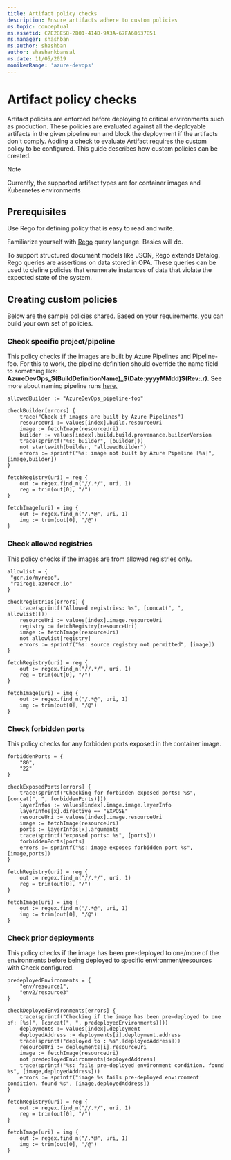 ```yaml
---
title: Artifact policy checks
description: Ensure artifacts adhere to custom policies
ms.topic: conceptual
ms.assetid: C7E2BE58-2B01-414D-9A3A-67FA68637B51
ms.manager: shashban
ms.author: shashban
author: shashankbansal
ms.date: 11/05/2019
monikerRange: 'azure-devops'
---
```


# Artifact policy checks

Artifact policies are enforced before deploying to critical environments such as production. These policies are evaluated against all the deployable artifacts in the given pipeline run and block the deployment if the artifacts don't comply. Adding a check to evaluate Artifact requires the custom policy to be configured. This guide describes how custom policies can be created.

> [!NOTE]
> Currently, the supported artifact types are for container images and Kubernetes environments

## Prerequisites

Use Rego for defining policy that is easy to read and write.

Familiarize yourself with [Rego](https://www.openpolicyagent.org/docs/latest/policy-language/) query language. Basics will do.

To support structured document models like JSON, Rego extends Datalog. Rego queries are assertions on data stored in OPA. These queries can be used to define policies that enumerate instances of data that violate the expected state of the system.

## Creating custom policies

Below are the sample policies shared. Based on your requirements, you can build your own set of policies.

### Check specific project/pipeline 

This policy checks if the images are built by Azure Pipelines and Pipeline-foo. For this to work, the pipeline definition should override the name field to something like: **AzureDevOps_$(BuildDefinitionName)_$(Date:yyyyMMdd)$(Rev:.r)**. See more about naming pipeline runs [here.](../process/run-number.md)

```
allowedBuilder := "AzureDevOps_pipeline-foo"

checkBuilder[errors] {
    trace("Check if images are built by Azure Pipelines")
    resourceUri := values[index].build.resourceUri    
    image := fetchImage(resourceUri)
    builder := values[index].build.build.provenance.builderVersion
    trace(sprintf("%s: builder", [builder]))
    not startswith(builder, "allowedBuilder")
    errors := sprintf("%s: image not built by Azure Pipeline [%s]", [image,builder])
}

fetchRegistry(uri) = reg {
    out := regex.find_n("//.*/", uri, 1)
    reg = trim(out[0], "/")
}

fetchImage(uri) = img {
    out := regex.find_n("/.*@", uri, 1)
    img := trim(out[0], "/@")
}
```

### Check allowed registries

This policy checks if the images are from allowed registries only.

```
allowlist = {
 "gcr.io/myrepo",
 "raireg1.azurecr.io"
}

checkregistries[errors] {
    trace(sprintf("Allowed registries: %s", [concat(", ", allowlist)]))
    resourceUri := values[index].image.resourceUri
    registry := fetchRegistry(resourceUri)
    image := fetchImage(resourceUri)
    not allowlist[registry]
    errors := sprintf("%s: source registry not permitted", [image]) 
}

fetchRegistry(uri) = reg {
    out := regex.find_n("//.*/", uri, 1)
    reg = trim(out[0], "/")
}

fetchImage(uri) = img {
    out := regex.find_n("/.*@", uri, 1)
    img := trim(out[0], "/@")
}
```

### Check forbidden ports

This policy checks for any forbidden ports exposed in the container image.

```
forbiddenPorts = {
    "80",
    "22"
}

checkExposedPorts[errors] {
    trace(sprintf("Checking for forbidden exposed ports: %s", [concat(", ", forbiddenPorts)]))
    layerInfos := values[index].image.image.layerInfo
    layerInfos[x].directive == "EXPOSE"
    resourceUri := values[index].image.resourceUri
    image := fetchImage(resourceUri)
    ports := layerInfos[x].arguments
    trace(sprintf("exposed ports: %s", [ports]))
    forbiddenPorts[ports]
    errors := sprintf("%s: image exposes forbidden port %s", [image,ports])
}

fetchRegistry(uri) = reg {
    out := regex.find_n("//.*/", uri, 1)
    reg = trim(out[0], "/")
}

fetchImage(uri) = img {
    out := regex.find_n("/.*@", uri, 1)
    img := trim(out[0], "/@")
}

```

### Check prior deployments

This policy checks if the image has been pre-deployed to one/more of the environments before being deployed to specific environment/resources with Check configured. 

```
predeployedEnvironments = {
    "env/resource1",
    "env2/resource3"
}

checkDeployedEnvironments[errors] {
    trace(sprintf("Checking if the image has been pre-deployed to one of: [%s]", [concat(", ", predeployedEnvironments)]))
    deployments := values[index].deployment
    deployedAddress := deployments[i].deployment.address
    trace(sprintf("deployed to : %s",[deployedAddress]))
    resourceUri := deployments[i].resourceUri
    image := fetchImage(resourceUri)
    not predeployedEnvironments[deployedAddress]
    trace(sprintf("%s: fails pre-deployed environment condition. found %s", [image,deployedAddress]))
    errors := sprintf("image %s fails pre-deployed environment condition. found %s", [image,deployedAddress])
}

fetchRegistry(uri) = reg {
    out := regex.find_n("//.*/", uri, 1)
    reg = trim(out[0], "/")
}

fetchImage(uri) = img {
    out := regex.find_n("/.*@", uri, 1)
    img := trim(out[0], "/@")
}
```
